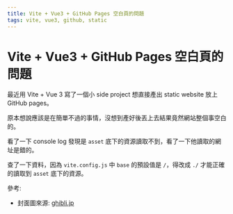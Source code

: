 ```yaml
---
title: Vite + Vue3 + GitHub Pages 空白頁的問題
tags: vite, vue3, github, static
---
```


# Vite + Vue3 + GitHub Pages 空白頁的問題

最近用 Vite + Vue 3 寫了一個小 side project 想直接產出 static website 放上 GitHub pages。

原本想說應該是在簡單不過的事情，沒想到產好後丟上去結果竟然網站整個事空白的。

看了一下 console log 發現是 `asset` 底下的資源讀取不到，看了一下他讀取的網址是錯的。

查了一下資料，因為 `vite.config.js` 中 `base` 的預設值是 `/`，得改成 `./` 才能正確的讀取到 `asset` 底下的資源。

參考:

- 封面圖來源: [ghibli.jp](https://www.ghibli.jp/info/013409/)
